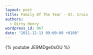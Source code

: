```yaml
---
layout: post
title: Family Of The Year - St. Croix
authors:
  - Dirty Henry
wordpress_id: 967
date: "2011-12-13 09:00:00 +0100"
---
```


{% youtube JE9MDge0sOU %}
